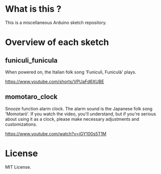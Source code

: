 # What is this ?

This is a miscellaneous Arduino sketch repository.

# Overview of each sketch

## funiculi_funicula

When powered on, the Italian folk song 'Funiculì, Funiculà' plays.

https://www.youtube.com/shorts/VPUaFd6XUBE


## momotaro_clock

Snooze function alarm clock. The alarm sound is the Japanese folk song 'Momotarō'.
If you watch the video, you'll understand, but if you're serious about using it as a clock,
please make necessary adjustments and customizations.

https://www.youtube.com/watch?v=iGY100s5T1M

# License

MIT License.
